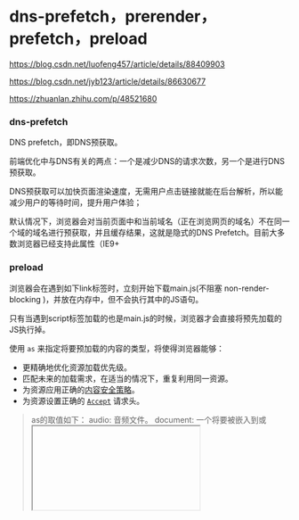 # dns-prefetch，prerender，prefetch，preload

<https://blog.csdn.net/luofeng457/article/details/88409903>

<https://blog.csdn.net/jyb123/article/details/86630677>

<https://zhuanlan.zhihu.com/p/48521680>

### dns-prefetch

DNS prefetch，即DNS预获取。

前端优化中与DNS有关的两点：一个是减少DNS的请求次数，另一个是进行DNS预获取。

DNS预获取可以加快页面渲染速度，无需用户点击链接就能在后台解析，所以能减少用户的等待时间，提升用户体验；

默认情况下，浏览器会对当前页面中和当前域名（正在浏览网页的域名）不在同一个域的域名进行预获取，并且缓存结果，这就是隐式的DNS Prefetch。目前大多数浏览器已经支持此属性（IE9+

### preload

浏览器会在遇到如下link标签时，立刻开始下载main.js(不阻塞 non-render-blocking )，并放在内存中，但不会执行其中的JS语句。

只有当遇到script标签加载的也是main.js的时候，浏览器才会直接将预先加载的JS执行掉。

使用 `as` 来指定将要预加载的内容的类型，将使得浏览器能够：

- 更精确地优化资源加载优先级。
- 匹配未来的加载需求，在适当的情况下，重复利用同一资源。
- 为资源应用正确的[内容安全策略](https://developer.mozilla.org/en-US/docs/Web/HTTP/CSP)。
- 为资源设置正确的 [`Accept`](https://developer.mozilla.org/en-US/docs/Web/HTTP/Headers/Accept) 请求头。

> as的取值如下：
> audio: 音频文件。
> document: 一个将要被嵌入到<frame>或<iframe>内部的HTML文档。
> embed: 一个将要被嵌入到<embed>元素内部的资源。
> fetch: 那些将要通过fetch和XHR请求来获取的资源，比如一个ArrayBuffer或JSON文件。
> font: 字体文件。
> image: 图片文件。
> object: 一个将会被嵌入到<embed>元素内的文件。
> script: JavaScript文件。
> style: 样式表。
> track: WebVTT文件。
> worker: 一个JavaScript的web worker或shared worker。
> video: 视频文件。
>

```
<!-- 跨域请求文件需要设置crossorigin, 如果是字体文件即使不跨域也需要设置 -->
<link rel="preload" href="fonts/cicle_fina-webfont.eot" as="font" type="application/vnd.ms-fontobject" crossorigin="anonymous">
```



### preconnect

浏览器要建立一个连接，需要经过DNS查找，TCP三次握手和TLS协商（https需要)，这些过程需要相当的耗时，所以preconnect，就是一项使浏览器预先建立一个连接（包含DNS查找，TCP三次握手和TLS协商)，等真正需要加载资源的时候能直接请求； 

```
<link rel="preconnect" href="//example.com">
<link rel="preconnect" href="//cdn.example.com" crossorigin>
```

浏览器会进行以下步骤： 

* 解释href的属性值，如果是合法的URL，然后继续判断URL的协议是否是http或者https否则就结束处理 
* 如果当前页面host不同于href属性中的host,crossorigin其实被设置为anonymous(就是不带cookie了)，如果希望带上cookie等信息可以加上crossorign属性,corssorign就等同于设置为use-credentials

### prefetch

prefetch是一种利用浏览器的空闲时间加载页面将来可能用到的资源的一种机制；通常可以用于加载非首页的其他页面所需要的资源，以便加快后续页面的首屏速度；

prefetch加载的资源可以获取非当前页面所需要的资源，并且将其放入缓存至少5分钟（无论资源是否可以缓存）；并且，当页面跳转时，未完成的prefetch请求不会被中断；

设置此值能让浏览器预加载一个资源（html，js，css或图片），可以让用户**跳转到其他页面**时，响应速度更快。例如：

```
<link rel="prefetch" href="//example.com/next-page.html" as="html" crossorigin="use-credentials">
<link rel="prefetch" href="/library.js" as="script">
```

注意： 虽然是预加载了，但是页面不会解析或者JS是不会直接执行的。

### prerender

prerender不仅会加载资源，还会解执行页面，进行预渲染，但是这都是根据浏览器自身进行判断。 

浏览器可能会

- 分配少量资源对页面进行预渲染
- 挂起部分请求直至页面可见时
- 可能会放弃预渲染，如果消耗资源过多等等情况。。。

```
<link rel="prerender" href="//example.com/next-page.html">
```



### preload和prefetch的区别

- preload预加载优先级高，当前页面需要的资源；prefetch预加载优先级低，将来页面可能需要的资源

- 当一个资源被 preload 或者 prefetch 获取后，它将被放在内存缓存中等待被使用，如果资源位存在有效的缓存极致（如 cache-control 或 max-age），它将被存储在 HTTP 缓存中可以被不同页面所使用。

  正确使用 preload/prefetch 不会造成二次下载，也就说：**当页面上使用到这个资源时候 preload 资源还没下载完，这时候不会造成二次下载，会等待第一次下载并执行脚本**。

  **对于 preload 来说，一旦页面关闭了，它就会立即停止 preload 获取资源，而对于 prefetch 资源，即使页面关闭，prefetch 发起的请求仍会进行不会中断。**

